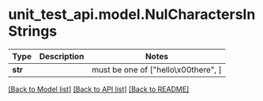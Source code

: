 # unit_test_api.model.NulCharactersInStrings

Type | Description | Notes
------------- | ------------- | -------------
**str** |  |  must be one of ["hello\x00there", ]

[[Back to Model list]](../../README.md#documentation-for-models) [[Back to API list]](../../README.md#documentation-for-api-endpoints) [[Back to README]](../../README.md)

